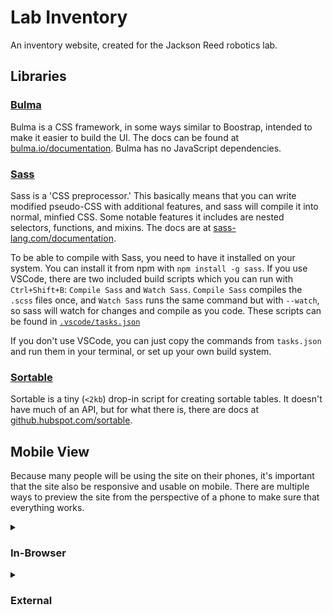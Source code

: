 # Lab Inventory

An inventory website, created for the Jackson Reed robotics lab.

## Libraries

### [Bulma](https://bulma.io/)

Bulma is a CSS framework, in some ways similar to Boostrap, intended to make it easier to build the UI. The docs can be found at [bulma.io/documentation](https://bulma.io/documentation/). Bulma has no JavaScript dependencies.

### [Sass](https://sass-lang.com/)

Sass is a 'CSS preprocessor.' This basically means that you can write modified pseudo-CSS with additional features, and sass will compile it into normal, minfied CSS. Some notable features it includes are nested selectors, functions, and mixins. The docs are at [sass-lang.com/documentation](https://sass-lang.com/documentation/).

To be able to compile with Sass, you need to have it installed on your system. You can install it from npm with `npm install -g sass`. If you use VSCode, there are two included build scripts which you can run with `Ctrl+Shift+B`: `Compile Sass` and `Watch Sass`. `Compile Sass` compiles the `.scss` files once, and `Watch Sass` runs the same command but with `--watch`, so sass will watch for changes and compile as you code. These scripts can be found in [`.vscode/tasks.json`](.vscode/tasks.json)

If you don't use VSCode, you can just copy the commands from `tasks.json` and run them in your terminal, or set up your own build system.

### [Sortable](https://github.com/HubSpot/sortable)

Sortable is a tiny (`<2kb`) drop-in script for creating sortable tables. It doesn't have much of an API, but for what there is, there are docs at [github.hubspot.com/sortable](https://github.hubspot.com/sortable/api/options/).

## Mobile View

Because many people will be using the site on their phones, it's important that the site also be responsive and usable on mobile. There are multiple ways to preview the site from the perspective of a phone to make sure that everything works.

<details>
<summary><h3>In-Browser</h3></summary>

Both Chrome(/Chromium) and Firefox have built-in features to do this:

#### Chromium

To enable the 'Device Toolbar' in chrome, you need to open developer tools and click the phone icon in the top left, next to the 'Select Element' button. You can achieve the same effect by pressing <kbd>Ctrl+Shift+M</kbd>.

#### Firefox

To enable 'Responsive Design Mode' in Firefox, you need to open developer tools and click the phone icon in the top right, next to the close button and the meatball menu. You can achieve the same effect by pressing <kbd>Ctrl+Shift+M</kbd>.

#### Both

Once you have opened the Device Toolbar, you can resize the viewport using the handles on the sides, or set the pixel values with the toolbar on the top.

Instead of a mouse, you can control the site as if you were using a phone (this works especially well on a touch-screen device like a school laptop). In Firefox, you need to enable this by clicking the 'Enable Touch Simulation' button on the touch simulation toolbar.

Using the toolbar, you can also select a specific device to emulate, set the zoom level, and enable network throttling.

To exit out, just click the close button in the top right.

</details>

<details>
<summary><h3>External</h3></summary>

To make sure that the site is working *exactly* how it's supposed to, and to cut out any potential inconsistencies with the browser's emulation, you can also just load the site on your phone. To do this, the computer running the site *and* the phone will need to be on the same wifi network. Because of the way the school's network operates, this might not work on school wifi.

First, start up your server of choice (like the VSCode Live Server extension) on the computer. Then, you need to find the computers' IP address. You can do that using the following command, for each operating system respectively:

**Windows**:

```cmd
ipconfig /all | findstr IPv4
```

Or, in Powershell:

```powershell
Get-NetIPAddress | select AddressFamily,IPAddress
```

In both of these, look for the `IPv4` fields (and ignore `127.0.0.1`).

**Mac/Linux**:

```sh
ifconfig | grep "inet "
```

Ignore `127.0.0.1`.

Once you've found the right IP address, just open it as a URL in your device, with the port of the server at the end of the URL (like `http://x.x.x.x:1234`).

</details>
